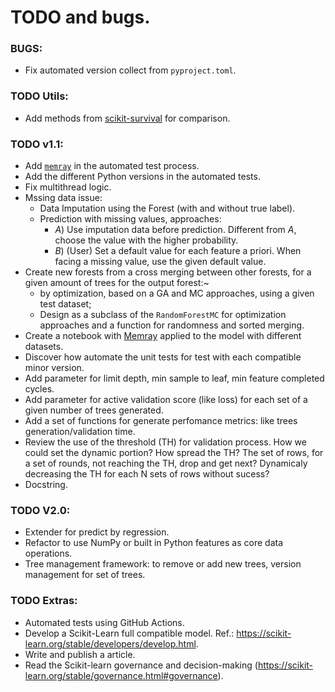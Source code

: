 # TODO and bugs.

### BUGS:
- Fix automated version collect from `pyproject.toml`.

### TODO Utils:

- Add methods from [scikit-survival](https://scikit-survival.readthedocs.io/en/stable/user_guide/random-survival-forest.html) for comparison.

### TODO v1.1:

- Add [`memray`](https://github.com/bloomberg/memray) in the automated test process. 
- Add the different Python versions in the automated tests.
- Fix multithread logic.
- Mssing data issue:
    - Data Imputation using the Forest (with and without true label).
    - Prediction with missing values, approaches:
        - *A*) Use imputation data before prediction. Different from *A*, choose the value with the higher probability.
        - *B*) (User) Set a default value for each feature a priori. When facing a missing value, use the given default value.
- Create new forests from a cross merging between other forests, for a given amount of trees for the output forest:~
    - by optimization, based on a GA and MC approaches, using a given test dataset;
    - Design as a subclass of the `RandomForestMC` for optimization approaches and a function for randomness and sorted merging.
- Create a notebook with [Memray](https://github.com/bloomberg/memray) applied to the model with different datasets.
- Discover how automate the unit tests for test with each compatible minor version.
- Add parameter for limit depth, min sample to leaf, min feature completed cycles.
- Add parameter for active validation score (like loss) for each set of a given number of trees generated.
- Add a set of functions for generate perfomance metrics: like trees generation/validation time.
- Review the use of the threshold (TH) for validation process. How we could set the dynamic portion? How spread the TH? The set of rows, for a set of rounds, not reaching the TH, drop and get next? Dynamicaly decreasing the TH for each N sets of rows without sucess?
- Docstring.

### TODO V2.0:

- Extender for predict by regression.
- Refactor to use NumPy or built in Python features as core data operations.
- Tree management framework: to remove or add new trees, version management for set of trees.

### TODO Extras:
- Automated tests using GitHub Actions.
- Develop a Scikit-Learn full compatible model. Ref.: <https://scikit-learn.org/stable/developers/develop.html>.
- Write and publish a article.
- Read the Scikit-learn governance and decision-making (https://scikit-learn.org/stable/governance.html#governance).
